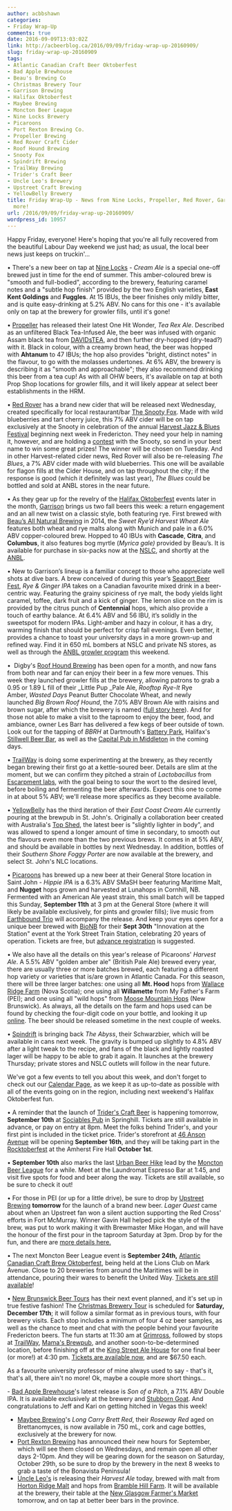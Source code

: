 ```yaml
---
author: acbbshawn
categories:
- Friday Wrap-Up
comments: true
date: 2016-09-09T13:03:02Z
link: http://acbeerblog.ca/2016/09/09/friday-wrap-up-20160909/
slug: friday-wrap-up-20160909
tags:
- Atlantic Canadian Craft Beer Oktoberfest
- Bad Apple Brewhouse
- Beau's Brewing Co
- Christmas Brewery Tour
- Garrison Brewing
- Halifax Oktoberfest
- Maybee Brewing
- Moncton Beer League
- Nine Locks Brewery
- Picaroons
- Port Rexton Brewing Co.
- Propeller Brewing
- Red Rover Craft Cider
- Roof Hound Brewing
- Snooty Fox
- Spindrift Brewing
- TrailWay Brewing
- Trider's Craft Beer
- Uncle Leo's Brewery
- Upstreet Craft Brewing
- YellowBelly Brewery
title: Friday Wrap-Up - News from Nine Locks, Propeller, Red Rover, Garrison, and
  more!
url: /2016/09/09/friday-wrap-up-20160909/
wordpress_id: 10957
---
```


Happy Friday, everyone! Here's hoping that you're all fully recovered from the beautiful Labour Day weekend we just had; as usual, the local beer news just keeps on truckin'...

• There's a new beer on tap at [Nine Locks](http://www.ninelocksbrewing.ca) - _Cream Ale_ is a special one-off brewed just in time for the end of summer. This amber-coloured brew is "smooth and full-bodied", according to the brewery, featuring caramel notes and a "subtle hop finish" provided by the two English varieties, **East Kent Goldings** and **Fuggles**. At 15 IBUs, the beer finishes only mildly bitter, and is quite easy-drinking at 5.2% ABV. No cans for this one - it's available only on tap at the brewery for growler fills, until it's gone!

• [Propeller](http://www.drinkpropeller.ca/) has released their latest One Hit Wonder, _Tea Rex Ale_. Described as an unfiltered Black Tea-Infused Ale, the beer was infused with organic Assam black tea from [DAVIDsTEA](https://www.davidstea.com/), and then further dry-hopped (dry-tead?) with it. Black in colour, with a creamy brown head, the beer was hopped with **Ahtanum** to 47 IBUs; the hop also provides "bright, distinct notes" in the flavour, to go with the molasses undertones. At 6% ABV, the brewery is describing it as "smooth and approachable"; they also recommend drinking this beer from a tea cup! As with all OHW beers, it's available on tap at both Prop Shop locations for growler fills, and it will likely appear at select beer establishments in the HRM.

• [Red Rover](http://www.redroverbrew.com/) has a brand new cider that will be released next Wednesday, created specifically for local restaurant/bar [The Snooty Fox](http://thesnooty.ca/). Made with wild blueberries and tart cherry juice, this 7% ABV cider will be on tap exclusively at the Snooty in celebration of the annual [Harvest Jazz & Blues Festival](http://www.harvestjazzandblues.com/) beginning next week in Fredericton. They need your help in naming it, however, and are holding a [contest](https://www.facebook.com/Snootyfoxpub/photos/a.340516232687127.74110.123746327697453/1144988838906525/?type=3&theater) with the Snooty, so send in your best name to win some great prizes! The winner will be chosen on Tuesday. And in other Harvest-related cider news, Red Rover will also be re-releasing _The Blues_, a 7% ABV cider made with wild blueberries. This one will be available for flagon fills at the Cider House, and on tap throughout the city; if the response is good (which it definitely was last year), _The Blues_ could be bottled and sold at ANBL stores in the near future.

• As they gear up for the revelry of the [Halifax Oktoberfest](http://hfxoktoberfest.ca/) events later in the month, [Garrison](http://www.garrisonbrewing.com/) brings us two fall beers this week: a return engagement and an all new twist on a classic style, both featuring rye. First brewed with [Beau’s All Natural Brewing](http://beaus.ca/) in 2014, the _Sweet Rye’d Harvest Wheat Ale_ features both wheat and rye malts along with Munich and pale in a 6.0% ABV copper-coloured brew. Hopped to 40 IBUs with **Cascade**, **Citra**, and **Columbus**, it also features bog myrtle (_Myrica gale)_ provided by Beau’s. It is available for purchase in six-packs now at the [NSLC](https://www.mynslc.com/en/products/Beer/Ale/Specialty%20Ale/1019685.aspx), and shortly at the [ANBL](http://www.nbliquor.com/Home/ProductDetails/25287).

• New to Garrison’s lineup is a familiar concept to those who appreciate well shots at dive bars. A brew conceived of during this year’s [Seaport Beer Fest](http://seaportbeerfest.com/), _Rye & Ginger IPA_ takes on a Canadian favourite mixed drink in a beer-centric way. Featuring the grainy spiciness of rye malt, the body yields light caramel, toffee, dark fruit and a kick of ginger. The lemon slice on the rim is provided by the citrus punch of **Centennial** hops, which also provide a touch of earthy balance. At 6.4% ABV and 56 IBU, it’s solidly in the sweetspot for modern IPAs. Light-amber and hazy in colour, it has a dry, warming finish that should be perfect for crisp fall evenings. Even better, it provides a chance to toast your university days in a more grown-up and refined way. Find it in 650 mL bombers at NSLC and private NS stores, as well as through the [ANBL growler program](https://www.google.com/url?sa=t&rct=j&q=&esrc=s&source=web&cd=1&cad=rja&uact=8&ved=0ahUKEwikn9_rgYLPAhXGmR4KHSVsArAQFggcMAA&url=http%3A%2F%2Fwww.nbliquor.com%2Fdocuments%2Fgrowler.pdf&usg=AFQjCNF3vc3DSJqyn4yCB5WpMYBCzu6eVQ&sig2=48bkUhjvlhkuwIv0oK0I1Q&bvm=bv.131783435,d.dmo) this weekend.

•  Digby's [Roof Hound Brewing](http://roofhound.ca/) has been open for a month, and now fans from both near and far can enjoy their beer in a few more venues. This week they launched growler fills at the brewery, allowing patrons to grab a 0.95 or 1.89 L fill of their _Little Pup _Pale Ale, _Rooftop Rye-It_ Rye Amber, _Wasted Days_ Peanut Butter Chocolate Wheat, and newly launched _Big Brown Roof Hound_, the 7.0% ABV Brown Ale with raisins and brown sugar, after which the brewery is named ([full story here](http://acbeerblog.ca/2016/02/12/les-barr-masterchef-roof-hound/)). And for those not able to make a visit to the taproom to enjoy the beer, food, and ambiance, owner Les Barr has delivered a few kegs of beer outside of town. Look out for the tapping of _BBRH_ at Dartmouth's [Battery Park](http://batterypark.ca/), Halifax's [Stillwell Beer Bar](http://www.barstillwell.com/), as well as the [Capital Pub in Middleton](http://www.capitolpub.ca/) in the coming days.

• [TrailWay](http://www.trailwaybrewing.com/) is doing some experimenting at the brewery, as they recently began brewing their first go at a kettle-soured beer. Details are slim at the moment, but we can confirm they pitched a strain of _Lactobacillus_ from [Escarpment labs](http://www.escarpmentlabs.com/), with the goal being to sour the wort to the desired level, before boiling and fermenting the beer afterwards. Expect this one to come in at about 5% ABV; we'll release more specifics as they become available.

• [YellowBelly](http://www.yellowbellybrewery.com/) has the third iteration of their _East Coast Cream Ale_ currently pouring at the brewpub in St. John's. Originally a collaboration beer created with Australia's [Top Shed](https://www.facebook.com/thetopshed/), the latest beer is "slightly lighter in body", and was allowed to spend a longer amount of time in secondary, to smooth out the flavours even more than the two previous brews. It comes in at 5% ABV, and should be available in bottles by next Wednesday. In addition, bottles of their _Southern Shore Foggy Porter_ are now available at the brewery, and select St. John's NLC locations.

• [Picaroons](http://picaroons.ca/) has brewed up a new beer at their General Store location in Saint John - _Hippie IPA_ is a 6.3% ABV SMaSH beer featuring Maritime Malt, and **Nugget** hops grown and harvested at Lunahops in Cornhill, NB. Fermented with an American Ale yeast strain, this small batch will be tapped this Sunday, **September 11th** at 3 pm at the General Store (where it will likely be available exclusively, for pints and growler fills); live music from [Earthbound Trio](https://www.facebook.com/earthboundtrio/?fref=ts) will accompany the release. And keep your eyes open for a unique beer brewed with [BioNB](http://bionb.org/) for their **Sept 30th** "Innovation at the Station" event at the York Street Train Station, celebrating 20 years of operation. Tickets are free, but [advance registration](https://www.eventbrite.ca/e/innovation-at-the-station-2016-tickets-26723030303) is suggested.

• We also have all the details on this year's release of Picaroons' _Harvest Ale_. A 5.5% ABV "golden amber ale" (British Pale Ale) brewed every year, there are usually three or more batches brewed, each featuring a different hop variety or varieties that is/are grown in Atlantic Canada. For this season, there will be three larger batches: one using all **Mt. Hood** hops from [Wallace Ridge Farm](https://www.facebook.com/Wallace-Ridge-Farm-138211669596965/) (Nova Scotia); one using all **Willamette** from My Father's Farm (PEI); and one using all "wild hops" from [Moose Mountain Hops](http://www.moosemountainhops.com/) (New Brunswick). As always, all the details on the farm and hops used can be found by checking the four-digit code on your bottle, and looking it up [online](http://picaroons.ca/myharvest/). The beer should be released sometime in the next couple of weeks.

• [Spindrift](http://spindriftbrewing.com/) is bringing back _The Abyss_, their Schwarzbier, which will be available in cans next week. The gravity is bumped up slightly to 4.8% ABV after a light tweak to the recipe, and fans of the black and lightly roasted lager will be happy to be able to grab it again. It launches at the brewery Thursday; private stores and NSLC outlets will follow in the near future.

We've got a few events to tell you about this week, and don't forget to check out our [Calendar Page](http://acbeerblog.ca/calendar-of-events/), as we keep it as up-to-date as possible with all of the events going on in the region, including next weekend's Halifax Oktoberfest fun.

• A reminder that the launch of [Trider's Craft Beer](https://www.facebook.com/triderscraftbeerns) is happening tomorrow, **September 10th** at [Sociables Pub](https://www.facebook.com/sociablespubandeatery/) in Springhill. Tickets are still available in advance, or pay on entry at 8pm. Meet the folks behind Trider's, and your first pint is included in the ticket price. Trider's storefront at [46 Anson Avenue](https://www.google.com/maps/place/46+Anson+Ave,+Amherst,+NS+B4H+4R3,+Canada/@45.8120208,-64.2167187,17z/data=!3m1!4b1!4m5!3m4!1s0x4b5f49469aac8b75:0xa7d42864813c6f3!8m2!3d45.8120208!4d-64.21453) will be opening **September 16th**, and they will be taking part in the [Rocktoberfest](https://www.facebook.com/events/222877021408898/) at the Amherst Fire Hall **October 1st**.

• **September 10th** also marks the last [Urban Beer Hike](https://urbanbeerhike3.eventbrite.com) lead by the [Moncton Beer League](https://www.facebook.com/MonctonBeerLeague) for a while. Meet at the Laundromat Espresso Bar at 1:45, and visit five spots for food and beer along the way. Tickets are still available, so be sure to check it out!

• For those in PEI (or up for a little drive), be sure to drop by [Upstreet Brewing](http://upstreetcraftbrewing.com) **tomorrow** for the launch of a brand new beer. _Lager Quest_ came about when an Upstreet fan won a silent auction supporting the Red Cross' efforts in Fort McMurray. Winner Gavin Hall helped pick the style of the brew, was put to work making it with Brewmaster Mike Hogan, and will have the honour of the first pour in the taproom Saturday at 3pm. Drop by for the fun, and there are [more details here.](https://www.facebook.com/events/1661525297496028/)

• The next Moncton Beer League event is **September 24th,** [Atlantic Canadian Craft Brew Oktoberfest](https://accboktoberfest.eventbrite.com), being held at the Lions Club on Mark Avenue. Close to 20 breweries from around the Maritimes will be in attendance, pouring their wares to benefit the United Way. [Tickets are still available](https://accboktoberfest.eventbrite.com)!

• [New Brunswick Beer Tours](https://www.facebook.com/newbrunswickbeertours/?fref=ts) has their next event planned, and it's set up in true festive fashion! The [Christmas Brewery Tour](https://www.facebook.com/events/181936518883153/) is scheduled for **Saturday, December 17th**; it will follow a similar format as in previous tours, with four brewery visits. Each stop includes a minimum of four 4 oz beer samples, as well as the chance to meet and chat with the people behind your favourite Fredericton beers. The fun starts at 11:30 am at [Grimross](http://grimross.com/), followed by stops at [TrailWay](http://www.trailwaybrewing.com/), [Mama's Brewpub](http://www.mamaspubwesthills.com/), and another soon-to-be-determined location, before finishing off at the [King Street Ale House](http://thekingstreetalehouse.ca/) for one final beer (or more!) at 4:30 pm. [Tickets are available now](https://www.eventbrite.ca/e/christmas-brewery-tour-tickets-27565773972?aff=FB), and are $67.50 each.

As a favourite university professor of mine always used to say - that's it, that's all, there ain't no more! Ok, maybe a couple more short things...

- [Bad Apple Brewhouse](http://badapplebrewhouse.ca/)'s latest release is _Son of a Pitch_, a 7.1% ABV Double IPA. It is available exclusively at the brewery and [Stubborn Goat](http://www.stubborngoat.ca/). And congratulations to Jeff and Kari on getting hitched in Vegas this week!
- [Maybee Brewing](http://www.maybeebrew.com/)'s _Long Carry Brett Red_, their _Roseway Red_ aged on Brettanomyces, is now available in 750 mL, cork and cage bottles, exclusively at the brewery for now.
- [Port Rexton Brewing](http://www.portrextonbrewing.com/) has announced their new hours for September, which will see them closed on Wednesdays, and remain open all other days 2-10pm. And they will be gearing down for the season on Saturday, October 29th, so be sure to drop by the brewery in the next 8 weeks to grab a taste of the Bonavista Peninsula!
- [Uncle Leo's](http://uncleleosbrewery.ca/) is releasing their _Harvest Ale_ today, brewed with malt from [Horton Ridge Malt](https://www.hortonridgemalt.com/) and hops from [Bramble Hill Farm](http://www.bramblehill.ca/). It will be available at the brewery, their table at the [New Glasgow Farmer's Market](https://ngfarmmarket.com/) tomorrow, and on tap at better beer bars in the province.
